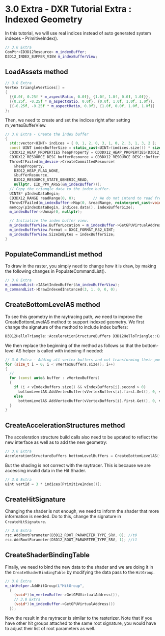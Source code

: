 # 3.0 Extra - DXR Tutorial Extra : Indexed Geometry
In this tutorial, we will use real indices instead of auto generated system indexes - PrimitiveIndex().

```c++
// 3.0 Extra
ComPtr<ID3D12Resource> m_indexBuffer;
D3D12_INDEX_BUFFER_VIEW m_indexBufferView;
```

## LoadAssets method
```c++
// 3.0 Extra
Vertex triangleVertices[] = 
{
  {{0.0f, 0.25f * m_aspectRatio, 0.0f}, {1.0f, 1.0f, 0.0f, 1.0f}},
  {{0.25f, -0.25f * m_aspectRatio, 0.0f}, {0.0f, 1.0f, 1.0f, 1.0f}},
  {{-0.25f, -0.25f * m_aspectRatio, 0.0f}, {1.0f, 0.0f, 1.0f, 1.0f}}
};
```

Then, we need to create and set the indices right after setting m_vertexBufferView.
```c++
// 3.0 Extra - Create the index buffer
{
  std::vector<UINT> indices = { 0, 1, 2, 0, 3, 1, 0, 2, 3, 1, 3, 2 };
  const UINT indexBufferSize = static_cast<UINT>(indices.size()) * sizeof(UINT);
  CD3DX12_HEAP_PROPERTIES heapProperty = CD3DX12_HEAP_PROPERTIES(D3D12_HEAP_TYPE_UPLOAD);
  CD3DX12_RESOURCE_DESC bufferResource = CD3DX12_RESOURCE_DESC::Buffer(indexBufferSize);
  ThrowIfFailed(m_device->CreateCommittedResource(
    &heapProperty, 
    D3D12_HEAP_FLAG_NONE, 
    &bufferResource, 
    D3D12_RESOURCE_STATE_GENERIC_READ, 
    nullptr, IID_PPV_ARGS(&m_indexBuffer)));
  // Copy the triangle data to the index buffer.
  UINT8* pIndexDataBegin;
  CD3DX12_RANGE readRange(0, 0);		// We do not intend to read from this resource on the CPU.
  ThrowIfFailed(m_indexBuffer->Map(0, &readRange, reinterpret_cast<void**>(&pIndexDataBegin)));
  memcpy(pIndexDataBegin, indices.data(), indexBufferSize);
  m_indexBuffer->Unmap(0, nullptr);

  // Initialize the index buffer view.
  m_indexBufferView.BufferLocation = m_indexBuffer->GetGPUVirtualAddress();
  m_indexBufferView.Format = DXGI_FORMAT_R32_UINT;
  m_indexBufferView.SizeInBytes = indexBufferSize;
}
```

## PopulateCommandList method
To draw in the raster, you simply need to change how it is draw, by making the following changes in PopulateCommandList().
```c++
// 3.0 Extra
m_commandList->IASetIndexBuffer(&m_indexBufferView);
m_commandList->DrawIndexedInstanced(3, 1, 0, 0, 0);
```

## CreateBottomLevelAS method
To see this geometry in the raytracing path, we need to improve the CreateBottomLevelAS method to support indexed geometry. We first change the signature of the method to include index buffers:
```c++
D3D12HelloTriangle::AccelerationStructureBuffers D3D12HelloTriangle::CreateBottomLevelAS(std::vector<std::pair<ComPtr<ID3D12Resource>, uint32_t>> vVertexBuffers, std::vector<std::pair<ComPtr<ID3D12Resource>, uint32_t>> vIndexBuffers)
```
We then replace the beginning of the method as follows so that the bottom-level AS helper is called with indexing if needed:
```c++
// 3.0 Extra - Adding all vertex buffers and not transforming their position. 
for (size_t i = 0; i < vVertexBuffers.size(); i++)
{
  // 
  for (const auto& buffer : vVertexBuffers)
  {
    if (i < vIndexBuffers.size() && vIndexBuffers[i].second > 0)
      bottomLevelAS.AddVertexBuffer(vVertexBuffers[i].first.Get(), 0, vVertexBuffers[i].second, sizeof(Vertex), vIndexBuffers[i].first.Get(), 0, vIndexBuffers[i].second, nullptr, 0, true);
    else
      bottomLevelAS.AddVertexBuffer(vVertexBuffers[i].first.Get(), 0, vVertexBuffers[i].second, sizeof(Vertex), 0, 0);
  }
}
```

## CreateAccelerationStructures method
The acceleration structure build calls also need to be updated to reflect the new interface as well as to add the new geometry:
```c++
// 3.0 Extra
AccelerationStructureBuffers bottomLevelBuffers = CreateBottomLevelAS({ {m_vertexBuffer.Get(), 3} }, { {m_indexBuffer.Get(), 3} });
```
But the shading is not correct with the raytracer. This is because we are accessing invalid data in the Hit Shader.
```c++
// 3.0 Extra
uint vertId = 3 * indices[PrimitiveIndex()];
```

## CreateHitSignature
Changing the shader is not enough, we need to inform the shader that more information is needed.
Do to this, change the signature in `CreateHitSignature`.
```c++
// 3.0 Extra
rsc.AddRootParameter(D3D12_ROOT_PARAMETER_TYPE_SRV, 0); //t0
rsc.AddRootParameter(D3D12_ROOT_PARAMETER_TYPE_SRV, 1); //t1
```

## CreateShaderBindingTable
Finally, we need to bind the new data to the shader and we are doing it in the `CreateShaderBindingTable` by modifying
the data pass to the `HitGroup`.
```c++
// 3.0 Extra
m_sbtHelper.AddHitGroup(L"HitGroup", 
  { 
    (void*)(m_vertexBuffer->GetGPUVirtualAddress()), 
    // 3.0 Extra
    (void*)(m_indexBuffer->GetGPUVirtualAddress()) 
  });
```

Now the result in the raytracer is similar to the rasterizer. Note that if you have other hit groups attached to the same root signature, you would have to adjust their list of root parameters as well. 
